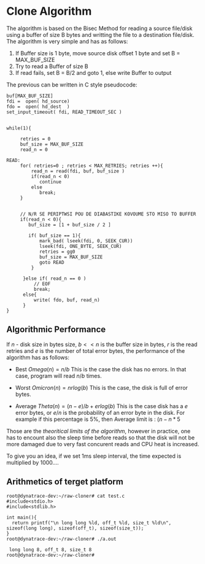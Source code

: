 # Clone Algorithm

The algorithm is based on the Bisec Method for reading a source file/disk using a buffer of size B bytes and writting the file to a destination file/disk.
The algorithm is very simple and has as follows:

1. If Buffer size is 1 byte, move source disk offset 1 byte and set B = MAX_BUF_SIZE
2. Try to  read a Buffer of size B 
4. If read fails, set B = B/2 and goto 1, else write Buffer to output

The previous can be written in C style pseudocode:
```
buf[MAX_BUF_SIZE]
fdi =  open( hd_source)
fdo =  open( hd_dest  )
set_input_timeout( fdi, READ_TIMEOUT_SEC )


while(1){

     retries = 0
     buf_size = MAX_BUF_SIZE
     read_n = 0
   
READ:    
     for( retries=0 ; retries < MAX_RETRIES; retries ++){
	     read_n = read(fdi, buf, buf_size )
		 if(read_n < 0)
	        continue
	     else
	        break;
     }
		 
		 
	 // N/R SE PERIPTWSI POU DE DIABASTIKE KOVOUME STO MISO TO BUFFER   
     if(read_n < 0){
		buf_size = [1 + buf_size / 2 ]
		    
        if( buf_size == 1){
            mark_bad( lseek(fdi, 0, SEEK_CUR))
			lseek(fdi, ONE_BYTE, SEEK_CUR)
			retries = gg0
			buf_size = MAX_BUF_SIZE
			goto READ
		 }
		 
	  }else if( read_n == 0 )
          // EOF
          break;
	  else{
          write( fdo, buf, read_n)
	  }	 
}
```
## Algorithmic Performance

If $n$ - disk size in bytes size,  $b<<n$ is the buffer size in bytes, $r$ is the read retries and $e$ is the number of total error bytes,
the performance of the algorithm has as follows:

- Best     $Omega(n)   = n/b$ This is the case the disk has no errors. In that case, program will read $n/b$ times. 


- Worst    $Omicron(n) = nrlog(b)$ This is the case, the disk is full of error bytes.


- Average  $Theta(n)   = (n-e)/b + erlog(b)$  This is the case disk has a $e$ error bytes, or $e/n$ is the probability of an error byte in the disk.
For example if this percentage is 5%, then Average limit is : $(n-n*5%)/b + n5%log(b)$

Those are the *theoritical limits of the algorithm*, however in practice, one has to encount also the sleep time before reads so that the disk
will not be more damaged due to very fast concurent reads and CPU heat is increased.

To give you an idea, if we set 1ms sleep interval, the time expected is multiplied by 1000....

## Arithmetics of terget platform
```
root@dynatrace-dev:~/raw-cloner# cat test.c
#include<stdio.h>
#include<stdlib.h>

int main(){
  return printf("\n long long %ld, off_t %ld, size_t %ld\n", sizeof(long long), sizeof(off_t), sizeof(size_t));
}
root@dynatrace-dev:~/raw-cloner# ./a.out

 long long 8, off_t 8, size_t 8
root@dynatrace-dev:~/raw-cloner#
```